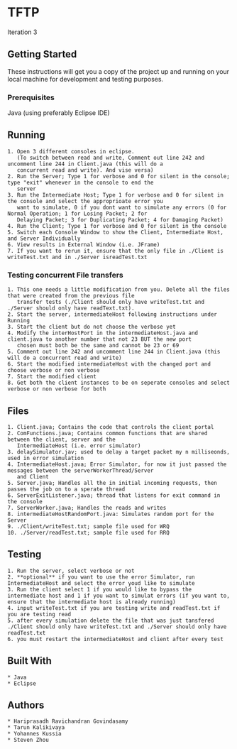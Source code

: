 # TFTP

Iteration 3

## Getting Started
These instructions will get you a copy of the project up and running on your local machine for development and testing purposes.

### Prerequisites
Java (using preferably Eclipse IDE)

## Running
	1. Open 3 different consoles in eclipse.
	   (To switch between read and write, Comment out line 242 and uncomment line 244 in Client.java (this will do a
	   concurrent read and write). And vise versa)
	2. Run the Server; Type 1 for verbose and 0 for silent in the console; type "exit" whenever in the console to end the
	   server
	3. Run the Intermediate Host; Type 1 for verbose and 0 for silent in the console and select the approprioate error you
	   want to simulate, 0 if you dont want to simulate any errors (0 for Normal Operation; 1 for Losing Packet; 2 for
	   Delaying Packet; 3 for Duplicating Packet; 4 for Damaging Packet)
	4. Run the Client; Type 1 for verbose and 0 for silent in the console
	5. Switch each Console Window to show the Client, Intermediate Host, and Server Individually
	6. View results in External Window (i.e. JFrame)
	7. If you want to rerun it, ensure that the only file in ./Client is writeTest.txt and in ./Server isreadTest.txt

### Testing concurrent File transfers
	1. This one needs a little modification from you. Delete all the files that were created from the previous file
	   transfer tests (./Client should only have writeTest.txt and ./Server should only have readText.txt).
	2. Start the server, intermediateHost following instructions under Running
	3. Start the client but do not choose the verbose yet
	4. Modify the interHostPort in the intermediateHost.java and client.java to another number that not 23 BUT the new port
	   chosen must both be the same and cannot be 23 or 69
	5. Comment out line 242 and uncomment line 244 in Client.java (this will do a concurrent read and write)
	6. Start the modified intermediateHost with the changed port and choose verbose or non verbose
	7. Start the modified client
	8. Get both the client instances to be on seperate consoles and select verbose or non verbose for both

## Files
	1. Client.java; Contains the code that controls the client portal 
	2. ComFunctions.java; Contains common functions that are shared between the client, server and the
	   IntermediateHost (i.e. error simulator)
	3. delaySimulator.jav; used to delay a target packet my n milliseonds, used in error simulation
	4. IntermediateHost.java; Error Simulator, for now it just passed the messages between the serverWorkerThread/Server
	   and Client
	5. Server.java; Handles all the in initial incoming requests, then passes the job on to a sperate thread
 	6. ServerExitListener.java; thread that listens for exit command in the console
 	7. ServerWorker.java; Handles the reads and writes
	8. intermediateHostRandomPort.java: Simulates random port for the Server
	9. ./Client/writeTest.txt; sample file used for WRQ
 	10. ./Server/readTest.txt; sample file used for RRQ
	
## Testing
	1. Run the server, select verbose or not  
	2. **optional** if you want to use the error Simulator, run IntermediateHost and select the error youd like to simulate
	3. Run the client select 1 if you would like to bypass the intermediate host and 1 if you want to simulat errors (if you want to, ensure that the intermediate host is already running)
	4. input writeTest.txt if you are testing write and readTest.txt if you are testing read 
	5. after every simulation delete the file that was just tansfered ./Client should only have writeTest.txt and ./Server should only have readTest.txt
	6. you must restart the intermediateHost and client after every test

## Built With
	* Java
	* Eclipse

## Authors
	* Hariprasadh Ravichandran Govindasamy
	* Tarun Kalikivaya
	* Yohannes Kussia
	* Steven Zhou
